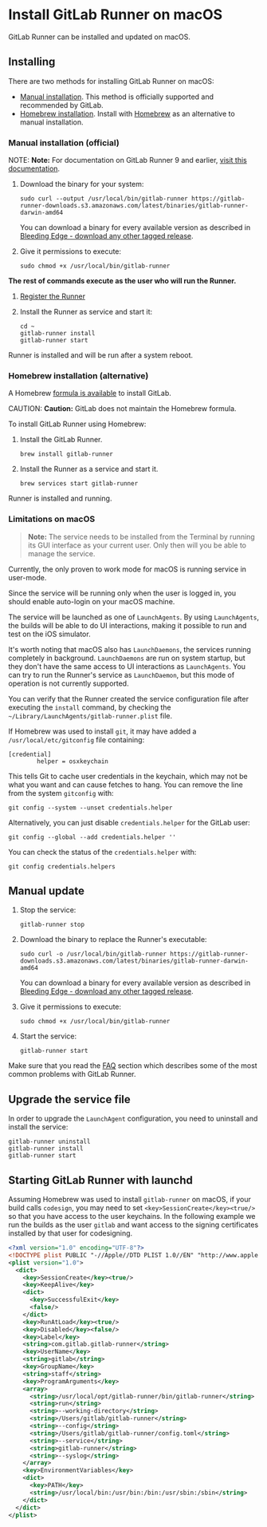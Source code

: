 # Install GitLab Runner on macOS

GitLab Runner can be installed and updated on macOS.

## Installing

There are two methods for installing GitLab Runner on macOS:

- [Manual installation](#manual-installation-official). This method is officially supported and recommended by GitLab.
- [Homebrew installation](#homebrew-installation-alternative). Install with [Homebrew](https://brew.sh) as an alternative to manual installation.

### Manual installation (official)

NOTE: **Note:**
For documentation on GitLab Runner 9 and earlier, [visit this documentation](old.md).

1. Download the binary for your system:

   ```shell
   sudo curl --output /usr/local/bin/gitlab-runner https://gitlab-runner-downloads.s3.amazonaws.com/latest/binaries/gitlab-runner-darwin-amd64
   ```

   You can download a binary for every available version as described in
   [Bleeding Edge - download any other tagged release](bleeding-edge.md#download-any-other-tagged-release).

1. Give it permissions to execute:

   ```shell
   sudo chmod +x /usr/local/bin/gitlab-runner
   ```

**The rest of commands execute as the user who will run the Runner.**

1. [Register the Runner](../register/index.md)
1. Install the Runner as service and start it:

   ```shell
   cd ~
   gitlab-runner install
   gitlab-runner start
   ```

Runner is installed and will be run after a system reboot.

### Homebrew installation (alternative)

A Homebrew [formula is available](https://formulae.brew.sh/formula/gitlab-runner) to install GitLab.

CAUTION: **Caution:**
GitLab does not maintain the Homebrew formula.

To install GitLab Runner using Homebrew:

1. Install the GitLab Runner.

   ```shell
   brew install gitlab-runner
   ```

1. Install the Runner as a service and start it.

   ```shell
   brew services start gitlab-runner
   ```

Runner is installed and running.

### Limitations on macOS

>**Note:**
The service needs to be installed from the Terminal by running its GUI
interface as your current user. Only then will you be able to manage the service.

Currently, the only proven to work mode for macOS is running service in user-mode.

Since the service will be running only when the user is logged in, you should
enable auto-login on your macOS machine.

The service will be launched as one of `LaunchAgents`. By using `LaunchAgents`,
the builds will be able to do UI interactions, making it possible to run and
test on the iOS simulator.

It's worth noting that macOS also has `LaunchDaemons`, the services running
completely in background. `LaunchDaemons` are run on system startup, but they
don't have the same access to UI interactions as `LaunchAgents`. You can try to
run the Runner's service as `LaunchDaemon`, but this mode of operation is not
currently supported.

You can verify that the Runner created the service configuration file after
executing the `install` command, by checking the
`~/Library/LaunchAgents/gitlab-runner.plist` file.

If Homebrew was used to install `git`, it may have added a `/usr/local/etc/gitconfig` file
containing:

```
[credential]
        helper = osxkeychain
```

This tells Git to cache user credentials in the keychain, which may not be what you want
and can cause fetches to hang. You can remove the line from the system `gitconfig`
with:

```shell
git config --system --unset credentials.helper
```

Alternatively, you can just disable `credentials.helper` for the GitLab user:

```shell
git config --global --add credentials.helper ''
```

You can check the status of the `credentials.helper` with:

```shell
git config credentials.helpers
```

## Manual update

1. Stop the service:

   ```shell
   gitlab-runner stop
   ```

1. Download the binary to replace the Runner's executable:

   ```shell
   sudo curl -o /usr/local/bin/gitlab-runner https://gitlab-runner-downloads.s3.amazonaws.com/latest/binaries/gitlab-runner-darwin-amd64
   ```

   You can download a binary for every available version as described in
   [Bleeding Edge - download any other tagged release](bleeding-edge.md#download-any-other-tagged-release).

1. Give it permissions to execute:

   ```shell
   sudo chmod +x /usr/local/bin/gitlab-runner
   ```

1. Start the service:

   ```shell
   gitlab-runner start
   ```

Make sure that you read the [FAQ](../faq/README.md) section which describes
some of the most common problems with GitLab Runner.

## Upgrade the service file

In order to upgrade the `LaunchAgent` configuration, you need to uninstall and
install the service:

```shell
gitlab-runner uninstall
gitlab-runner install
gitlab-runner start
```

## Starting GitLab Runner with launchd

Assuming Homebrew was used to install `gitlab-runner` on macOS, if your build calls
`codesign`, you may need to set `<key>SessionCreate</key><true/>` so that you have
access to the user keychains. In the following example we run the builds as the user `gitlab` and want access to the signing certificates installed by that user for codesigning.

```xml
<?xml version="1.0" encoding="UTF-8"?>
<!DOCTYPE plist PUBLIC "-//Apple//DTD PLIST 1.0//EN" "http://www.apple.com/DTDs/PropertyList-1.0.dtd">
<plist version="1.0">
  <dict>
    <key>SessionCreate</key><true/>
    <key>KeepAlive</key>
    <dict>
      <key>SuccessfulExit</key>
      <false/>
    </dict>
    <key>RunAtLoad</key><true/>
    <key>Disabled</key><false/>
    <key>Label</key>
    <string>com.gitlab.gitlab-runner</string>
    <key>UserName</key>
    <string>gitlab</string>
    <key>GroupName</key>
    <string>staff</string>
    <key>ProgramArguments</key>
    <array>
      <string>/usr/local/opt/gitlab-runner/bin/gitlab-runner</string>
      <string>run</string>
      <string>--working-directory</string>
      <string>/Users/gitlab/gitlab-runner</string>
      <string>--config</string>
      <string>/Users/gitlab/gitlab-runner/config.toml</string>
      <string>--service</string>
      <string>gitlab-runner</string>
      <string>--syslog</string>
    </array>
    <key>EnvironmentVariables</key>
    <dict>
      <key>PATH</key>
      <string>/usr/local/bin:/usr/bin:/bin:/usr/sbin:/sbin</string>
    </dict>
  </dict>
</plist>
```
